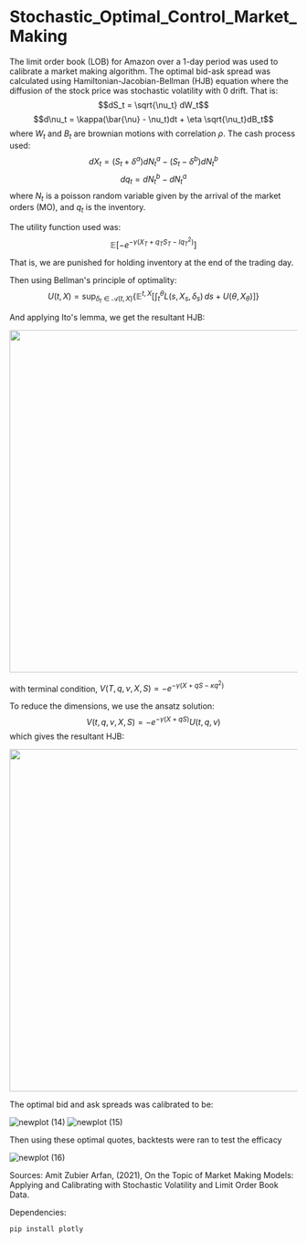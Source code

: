 # Stochastic_Optimal_Control_Market_Making

The limit order book (LOB) for Amazon over a 1-day period was used to calibrate a market making algorithm. The optimal bid-ask spread was calculated using Hamiltonian-Jacobian-Bellman (HJB) equation where the diffusion of the stock price was stochastic volatility with 0 drift. That is:
$$dS_t = \sqrt{\nu_t} dW_t$$
$$d\nu_t = \kappa(\bar{\nu} - \nu_t)dt + \eta \sqrt{\nu_t}dB_t$$
where $W_t$ and $B_t$ are brownian motions with correlation $\rho$.
The cash process used:
$$dX_t = (S_t + \delta^a)dN_t^a - (S_t - \delta^b)dN_t^b$$
$$dq_t = dN^b_t - dN^a_t$$
where $N_t$ is a poisson random variable given by the arrival of the market orders (MO), and $q_t$ is the inventory.

The utility function used was:
$$\mathbb{E}\left[-e^{-\gamma\left(X_T+q_T S_T-lq_T^2\right)}\right]$$

That is, we are punished for holding inventory at the end of the trading day.

Then using Bellman's principle of optimality:
$$U(t, X) = \sup_{\delta_t \in \mathcal{A}(t, X)} \{ \mathbb{E}^{t, X} \left[ \int_t^\theta L(s, X_s, \delta_s) \, ds + U(\theta, X_\theta) \right] \}$$

And applying Ito's lemma, we get the resultant HJB:
<div align="center">
<img src="https://github.com/ted-love/Stochastic_Optimal_Control_Market_Making/assets/46618315/9e677ddf-383f-4da1-b138-cad19f3e941a" width="600" height="auto">
</div>

with terminal condition, $V(T, q, \nu, X, S)=-e^{-\gamma(X+q S-\kappa q^2)}$

To reduce the dimensions, we use the ansatz solution:
$$V(t, q, \nu, X, S)=-e^{-\gamma(X+q S)} U(t, q, \nu)$$
which gives the resultant HJB:
<div align="center">
<img src="https://github.com/ted-love/Stochastic_Optimal_Control_Market_Making/assets/46618315/f62b2022-cce2-4fe9-b7f1-ba0c400c41a8" width="600" height="auto">
</div>

The optimal bid and ask spreads was calibrated to be:

![newplot (14)](https://github.com/ted-love/Stochastic_Optimal_Control_Market_Making/assets/46618315/902390e6-c98a-4a7a-b053-a6a466a88bf1)
![newplot (15)](https://github.com/ted-love/Stochastic_Optimal_Control_Market_Making/assets/46618315/e6370f95-5225-4acb-8d3b-d3654c60364e)

Then using these optimal quotes, backtests were ran to test the efficacy

![newplot (16)](https://github.com/ted-love/Stochastic_Optimal_Control_Market_Making/assets/46618315/75c14dde-770c-4a1b-b50f-f19916458ee9)


Sources: 
Amit Zubier Arfan, (2021), On the Topic of Market Making Models: Applying and Calibrating with Stochastic Volatility and Limit Order Book Data.

Dependencies:
```
pip install plotly
```
